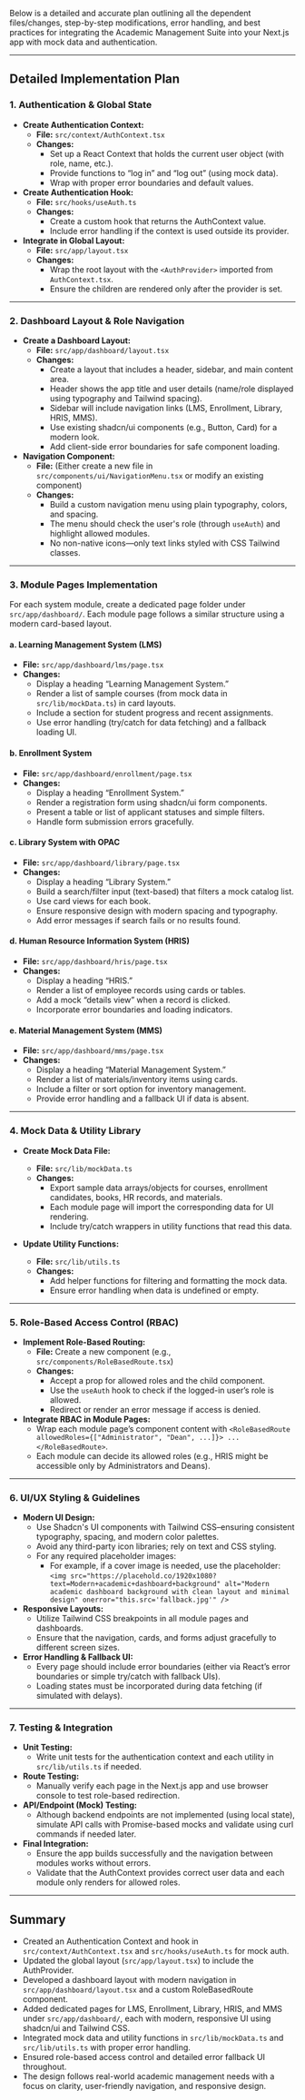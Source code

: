 Below is a detailed and accurate plan outlining all the dependent files/changes, step-by-step modifications, error handling, and best practices for integrating the Academic Management Suite into your Next.js app with mock data and authentication.

---

## Detailed Implementation Plan

### 1. Authentication & Global State

- **Create Authentication Context:**
  - **File:** `src/context/AuthContext.tsx`
  - **Changes:**
    - Set up a React Context that holds the current user object (with role, name, etc.).
    - Provide functions to “log in” and “log out” (using mock data).
    - Wrap with proper error boundaries and default values.
- **Create Authentication Hook:**
  - **File:** `src/hooks/useAuth.ts`
  - **Changes:**
    - Create a custom hook that returns the AuthContext value.
    - Include error handling if the context is used outside its provider.
- **Integrate in Global Layout:**
  - **File:** `src/app/layout.tsx`
  - **Changes:**
    - Wrap the root layout with the `<AuthProvider>` imported from `AuthContext.tsx`.
    - Ensure the children are rendered only after the provider is set.

---

### 2. Dashboard Layout & Role Navigation

- **Create a Dashboard Layout:**
  - **File:** `src/app/dashboard/layout.tsx`
  - **Changes:**
    - Create a layout that includes a header, sidebar, and main content area.
    - Header shows the app title and user details (name/role displayed using typography and Tailwind spacing).
    - Sidebar will include navigation links (LMS, Enrollment, Library, HRIS, MMS).
    - Use existing shadcn/ui components (e.g., Button, Card) for a modern look.
    - Add client-side error boundaries for safe component loading.
- **Navigation Component:**
  - **File:** (Either create a new file in `src/components/ui/NavigationMenu.tsx` or modify an existing component)
  - **Changes:**
    - Build a custom navigation menu using plain typography, colors, and spacing.
    - The menu should check the user's role (through `useAuth`) and highlight allowed modules.
    - No non-native icons—only text links styled with CSS Tailwind classes.

---

### 3. Module Pages Implementation

For each system module, create a dedicated page folder under `src/app/dashboard/`. Each module page follows a similar structure using a modern card-based layout.

#### a. Learning Management System (LMS)
- **File:** `src/app/dashboard/lms/page.tsx`
- **Changes:**
  - Display a heading “Learning Management System.”
  - Render a list of sample courses (from mock data in `src/lib/mockData.ts`) in card layouts.
  - Include a section for student progress and recent assignments.
  - Use error handling (try/catch for data fetching) and a fallback loading UI.

#### b. Enrollment System
- **File:** `src/app/dashboard/enrollment/page.tsx`
- **Changes:**
  - Display a heading “Enrollment System.”
  - Render a registration form using shadcn/ui form components.
  - Present a table or list of applicant statuses and simple filters.
  - Handle form submission errors gracefully.

#### c. Library System with OPAC
- **File:** `src/app/dashboard/library/page.tsx`
- **Changes:**
  - Display a heading “Library System.”
  - Build a search/filter input (text-based) that filters a mock catalog list.
  - Use card views for each book.
  - Ensure responsive design with modern spacing and typography.
  - Add error messages if search fails or no results found.

#### d. Human Resource Information System (HRIS)
- **File:** `src/app/dashboard/hris/page.tsx`
- **Changes:**
  - Display a heading “HRIS.”
  - Render a list of employee records using cards or tables.
  - Add a mock “details view” when a record is clicked.
  - Incorporate error boundaries and loading indicators.

#### e. Material Management System (MMS)
- **File:** `src/app/dashboard/mms/page.tsx`
- **Changes:**
  - Display a heading “Material Management System.”
  - Render a list of materials/inventory items using cards.
  - Include a filter or sort option for inventory management.
  - Provide error handling and a fallback UI if data is absent.

---

### 4. Mock Data & Utility Library

- **Create Mock Data File:**
  - **File:** `src/lib/mockData.ts`
  - **Changes:**
    - Export sample data arrays/objects for courses, enrollment candidates, books, HR records, and materials.
    - Each module page will import the corresponding data for UI rendering.
    - Include try/catch wrappers in utility functions that read this data.

- **Update Utility Functions:**
  - **File:** `src/lib/utils.ts`
  - **Changes:**
    - Add helper functions for filtering and formatting the mock data.
    - Ensure error handling when data is undefined or empty.

---

### 5. Role-Based Access Control (RBAC)

- **Implement Role-Based Routing:**
  - **File:** Create a new component (e.g., `src/components/RoleBasedRoute.tsx`)
  - **Changes:**
    - Accept a prop for allowed roles and the child component.
    - Use the `useAuth` hook to check if the logged-in user’s role is allowed.
    - Redirect or render an error message if access is denied.
- **Integrate RBAC in Module Pages:**
  - Wrap each module page’s component content with `<RoleBasedRoute allowedRoles={["Administrator", "Dean", ...]}> ... </RoleBasedRoute>`.
  - Each module can decide its allowed roles (e.g., HRIS might be accessible only by Administrators and Deans).

---

### 6. UI/UX Styling & Guidelines

- **Modern UI Design:**
  - Use Shadcn's UI components with Tailwind CSS–ensuring consistent typography, spacing, and modern color palettes.
  - Avoid any third-party icon libraries; rely on text and CSS styling.  
  - For any required placeholder images:
    - For example, if a cover image is needed, use the placeholder:  
      `<img src="https://placehold.co/1920x1080?text=Modern+academic+dashboard+background" alt="Modern academic dashboard background with clean layout and minimal design" onerror="this.src='fallback.jpg'" />`
- **Responsive Layouts:**
  - Utilize Tailwind CSS breakpoints in all module pages and dashboards.
  - Ensure that the navigation, cards, and forms adjust gracefully to different screen sizes.
- **Error Handling & Fallback UI:**
  - Every page should include error boundaries (either via React’s error boundaries or simple try/catch with fallback UIs).
  - Loading states must be incorporated during data fetching (if simulated with delays).

---

### 7. Testing & Integration

- **Unit Testing:**
  - Write unit tests for the authentication context and each utility in `src/lib/utils.ts` if needed.
- **Route Testing:**
  - Manually verify each page in the Next.js app and use browser console to test role-based redirection.
- **API/Endpoint (Mock) Testing:**
  - Although backend endpoints are not implemented (using local state), simulate API calls with Promise-based mocks and validate using curl commands if needed later.
- **Final Integration:**
  - Ensure the app builds successfully and the navigation between modules works without errors.
  - Validate that the AuthContext provides correct user data and each module only renders for allowed roles.

---

## Summary

- Created an Authentication Context and hook in `src/context/AuthContext.tsx` and `src/hooks/useAuth.ts` for mock auth.
- Updated the global layout (`src/app/layout.tsx`) to include the AuthProvider.
- Developed a dashboard layout with modern navigation in `src/app/dashboard/layout.tsx` and a custom RoleBasedRoute component.
- Added dedicated pages for LMS, Enrollment, Library, HRIS, and MMS under `src/app/dashboard/`, each with modern, responsive UI using shadcn/ui and Tailwind CSS.
- Integrated mock data and utility functions in `src/lib/mockData.ts` and `src/lib/utils.ts` with proper error handling.
- Ensured role-based access control and detailed error fallback UI throughout.
- The design follows real-world academic management needs with a focus on clarity, user-friendly navigation, and responsive design.
